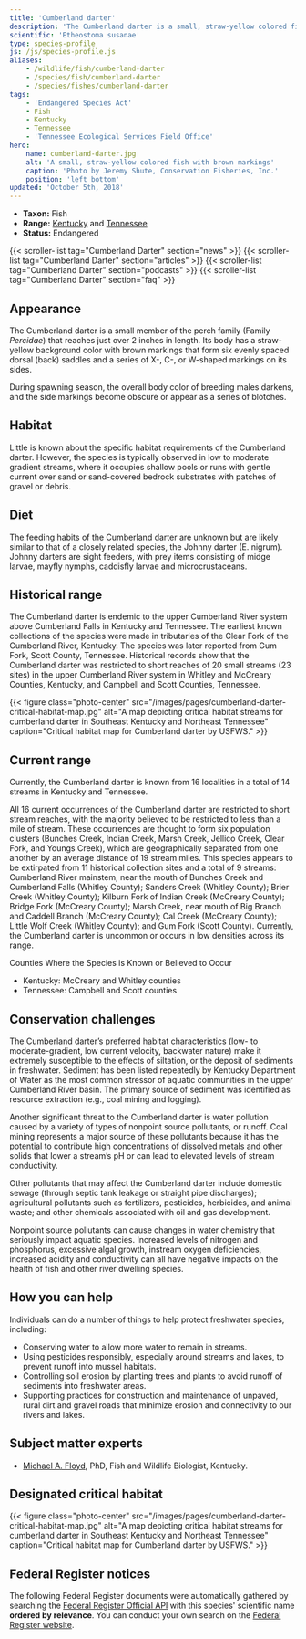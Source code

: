 ```yaml
---
title: 'Cumberland darter'
description: 'The Cumberland darter is a small, straw-yellow colored fish with brown markings found in 14 streams in Kentucky and Tennessee. It is protected as an endangered species and is threatened primarily by water pollution.'
scientific: 'Etheostoma susanae'
type: species-profile
js: /js/species-profile.js
aliases:
    - /wildlife/fish/cumberland-darter
    - /species/fish/cumberland-darter
    - /species/fishes/cumberland-darter
tags:
    - 'Endangered Species Act'
    - Fish
    - Kentucky
    - Tennessee
    - 'Tennessee Ecological Services Field Office'
hero:
    name: cumberland-darter.jpg
    alt: 'A small, straw-yellow colored fish with brown markings'
    caption: 'Photo by Jeremy Shute, Conservation Fisheries, Inc.'
    position: 'left bottom'
updated: 'October 5th, 2018'
---
```


- **Taxon:** Fish
- **Range:** [Kentucky](/kentucky) and [Tennessee](/tennessee)
- **Status:** Endangered

{{< scroller-list tag="Cumberland Darter" section="news" >}}
{{< scroller-list tag="Cumberland Darter" section="articles" >}}
{{< scroller-list tag="Cumberland Darter" section="podcasts" >}}
{{< scroller-list tag="Cumberland Darter" section="faq" >}}

## Appearance

The Cumberland darter is a small member of the perch family (Family *Percidae*) that reaches just over 2 inches in length. Its body has a straw-yellow background color with brown markings that form six evenly spaced dorsal (back) saddles and a series of X-, C-, or W-shaped markings on its sides.

During spawning season, the overall body color of breeding males darkens, and the side markings become obscure or appear as a series of blotches.

## Habitat

Little is known about the specific habitat requirements of the Cumberland darter. However, the species is typically observed in low to moderate gradient streams, where it occupies shallow pools or runs with gentle current over sand or sand-covered bedrock substrates with patches of gravel or debris.

## Diet

The feeding habits of the Cumberland darter are unknown but are likely similar to that of a closely related species, the Johnny darter (E. nigrum). Johnny darters are sight feeders, with prey items consisting of midge larvae, mayfly nymphs, caddisfly larvae and microcrustaceans.

## Historical range

The Cumberland darter is endemic to the upper Cumberland River system above Cumberland Falls in Kentucky and Tennessee. The earliest known collections of the species were made in tributaries of the Clear Fork of the Cumberland River, Kentucky. The species was later reported from Gum Fork, Scott County, Tennessee. Historical records show that the Cumberland darter was restricted to short reaches of 20 small streams (23 sites) in the upper Cumberland River system in Whitley and McCreary Counties, Kentucky, and Campbell and Scott Counties, Tennessee.

{{< figure class="photo-center" src="/images/pages/cumberland-darter-critical-habitat-map.jpg" alt="A map depicting critical habitat streams for cumberland darter in Southeast Kentucky and Northeast Tennessee" caption="Critical habitat map for Cumberland darter by USFWS." >}}

## Current range

Currently, the Cumberland darter is known from 16 localities in a total of 14 streams in Kentucky and Tennessee.

All 16 current occurrences of the Cumberland darter are restricted to short stream reaches, with the majority believed to be restricted to less than a mile of stream. These occurrences are thought to form six population clusters (Bunches Creek, Indian Creek, Marsh Creek, Jellico Creek, Clear Fork, and Youngs Creek), which are geographically separated from one another by an average distance of 19 stream miles. This species appears to be extirpated from 11 historical collection sites and a total of 9 streams: Cumberland River mainstem, near the mouth of Bunches Creek and Cumberland Falls (Whitley County); Sanders Creek (Whitley County); Brier Creek (Whitley County); Kilburn Fork of Indian Creek (McCreary County); Bridge Fork (McCreary County); Marsh Creek, near mouth of Big Branch and Caddell Branch (McCreary County); Cal Creek (McCreary County); Little Wolf Creek (Whitley County); and Gum Fork (Scott County). Currently, the Cumberland darter is uncommon or occurs in low densities across its range.

Counties Where the Species is Known or Believed to Occur

- Kentucky: McCreary and Whitley counties
- Tennessee: Campbell and Scott counties

## Conservation challenges

The Cumberland darter’s preferred habitat characteristics (low- to moderate-gradient, low current velocity, backwater nature) make it extremely susceptible to the effects of siltation, or the deposit of sediments in freshwater. Sediment has been listed repeatedly by Kentucky Department of Water as the most common stressor of aquatic communities in the upper Cumberland River basin. The primary source of sediment was identified as resource extraction (e.g., coal mining and logging).

Another significant threat to the Cumberland darter is water pollution caused by a variety of types of nonpoint source pollutants, or runoff. Coal mining represents a major source of these pollutants because it has the potential to contribute high concentrations of dissolved metals and other solids that lower a stream’s pH or can lead to elevated levels of stream conductivity.

Other pollutants that may affect the Cumberland darter include domestic sewage (through septic tank leakage or straight pipe discharges); agricultural pollutants such as fertilizers, pesticides, herbicides, and animal waste; and other chemicals associated with oil and gas development.

Nonpoint source pollutants can cause changes in water chemistry that seriously impact aquatic species. Increased levels of nitrogen and phosphorus, excessive algal growth, instream oxygen deficiencies, increased acidity and conductivity can all have negative impacts on the health of fish and other river dwelling species.

## How you can help

Individuals can do a number of things to help protect freshwater species, including:

- Conserving water to allow more water to remain in streams.
- Using pesticides responsibly, especially around streams and lakes, to prevent runoff into mussel habitats.
- Controlling soil erosion by planting trees and plants to avoid runoff of sediments into freshwater areas.
- Supporting practices for construction and maintenance of unpaved, rural dirt and gravel roads that minimize erosion and connectivity to our rivers and lakes.

## Subject matter experts

- [Michael A. Floyd](mailto:mike_floyd@fws.gov?subject=Cumberland+darter), PhD, Fish and Wildlife Biologist, Kentucky.

## Designated critical habitat

{{< figure class="photo-center" src="/images/pages/cumberland-darter-critical-habitat-map.jpg" alt="A map depicting critical habitat streams for cumberland darter in Southeast Kentucky and Northeast Tennessee" caption="Critical habitat map for Cumberland darter by USFWS." >}}

## Federal Register notices

The following Federal Register documents were automatically gathered by searching the [Federal Register Official API](https://www.federalregister.gov/blog/learn/developers) with this species' scientific name **ordered by relevance**. You can conduct your own search on the [Federal Register website](https://www.federalregister.gov/articles/search).
